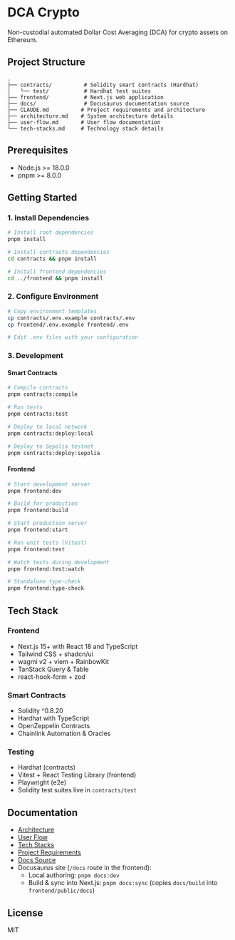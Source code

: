 # DCA Crypto

Non-custodial automated Dollar Cost Averaging (DCA) for crypto assets on Ethereum.

## Project Structure

```
.
├── contracts/          # Solidity smart contracts (Hardhat)
│   └── test/           # Hardhat test suites
├── frontend/           # Next.js web application
├── docs/               # Docusaurus documentation source
├── CLAUDE.md          # Project requirements and architecture
├── architecture.md    # System architecture details
├── user-flow.md       # User flow documentation
└── tech-stacks.md     # Technology stack details
```

## Prerequisites

- Node.js >= 18.0.0
- pnpm >= 8.0.0

## Getting Started

### 1. Install Dependencies

```bash
# Install root dependencies
pnpm install

# Install contracts dependencies
cd contracts && pnpm install

# Install frontend dependencies
cd ../frontend && pnpm install
```

### 2. Configure Environment

```bash
# Copy environment templates
cp contracts/.env.example contracts/.env
cp frontend/.env.example frontend/.env

# Edit .env files with your configuration
```

### 3. Development

#### Smart Contracts

```bash
# Compile contracts
pnpm contracts:compile

# Run tests
pnpm contracts:test

# Deploy to local network
pnpm contracts:deploy:local

# Deploy to Sepolia testnet
pnpm contracts:deploy:sepolia
```

#### Frontend

```bash
# Start development server
pnpm frontend:dev

# Build for production
pnpm frontend:build

# Start production server
pnpm frontend:start

# Run unit tests (Vitest)
pnpm frontend:test

# Watch tests during development
pnpm frontend:test:watch

# Standalone type-check
pnpm frontend:type-check
```

## Tech Stack

### Frontend
- Next.js 15+ with React 18 and TypeScript
- Tailwind CSS + shadcn/ui
- wagmi v2 + viem + RainbowKit
- TanStack Query & Table
- react-hook-form + zod

### Smart Contracts
- Solidity ^0.8.20
- Hardhat with TypeScript
- OpenZeppelin Contracts
- Chainlink Automation & Oracles

### Testing
- Hardhat (contracts)
- Vitest + React Testing Library (frontend)
- Playwright (e2e)
- Solidity test suites live in `contracts/test`

## Documentation

- [Architecture](./architecture.md)
- [User Flow](./user-flow.md)
- [Tech Stacks](./tech-stacks.md)
- [Project Requirements](./CLAUDE.md)
- [Docs Source](./docs/)
- Docusaurus site (`/docs` route in the frontend):
  - Local authoring: `pnpm docs:dev`
  - Build & sync into Next.js: `pnpm docs:sync` (copies `docs/build` into `frontend/public/docs`)

## License

MIT
